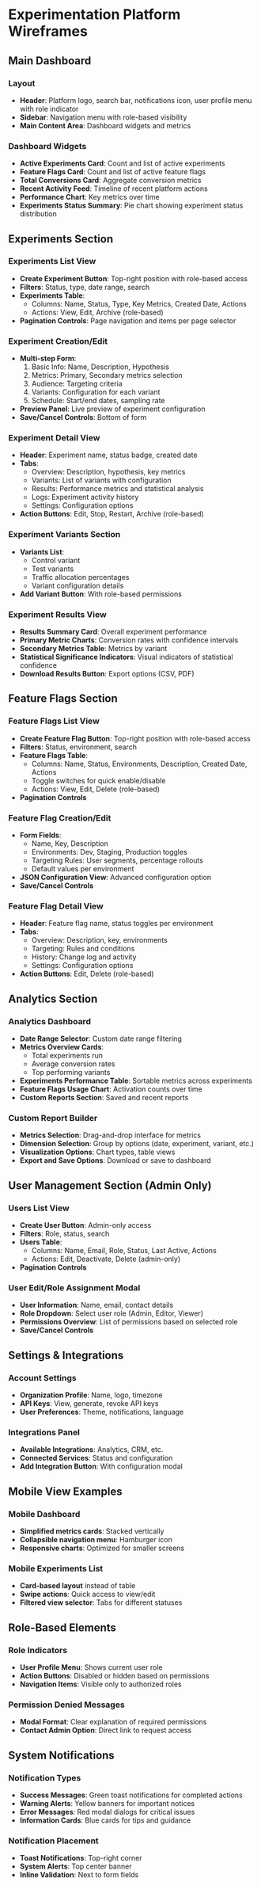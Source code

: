 # Experimentation Platform Wireframes

## Main Dashboard

### Layout
- **Header**: Platform logo, search bar, notifications icon, user profile menu with role indicator
- **Sidebar**: Navigation menu with role-based visibility
- **Main Content Area**: Dashboard widgets and metrics

### Dashboard Widgets
- **Active Experiments Card**: Count and list of active experiments
- **Feature Flags Card**: Count and list of active feature flags
- **Total Conversions Card**: Aggregate conversion metrics
- **Recent Activity Feed**: Timeline of recent platform actions
- **Performance Chart**: Key metrics over time
- **Experiments Status Summary**: Pie chart showing experiment status distribution

## Experiments Section

### Experiments List View
- **Create Experiment Button**: Top-right position with role-based access
- **Filters**: Status, type, date range, search
- **Experiments Table**:
  - Columns: Name, Status, Type, Key Metrics, Created Date, Actions
  - Actions: View, Edit, Archive (role-based)
- **Pagination Controls**: Page navigation and items per page selector

### Experiment Creation/Edit
- **Multi-step Form**:
  1. Basic Info: Name, Description, Hypothesis
  2. Metrics: Primary, Secondary metrics selection
  3. Audience: Targeting criteria
  4. Variants: Configuration for each variant
  5. Schedule: Start/end dates, sampling rate
- **Preview Panel**: Live preview of experiment configuration
- **Save/Cancel Controls**: Bottom of form

### Experiment Detail View
- **Header**: Experiment name, status badge, created date
- **Tabs**:
  - Overview: Description, hypothesis, key metrics
  - Variants: List of variants with configuration
  - Results: Performance metrics and statistical analysis
  - Logs: Experiment activity history
  - Settings: Configuration options
- **Action Buttons**: Edit, Stop, Restart, Archive (role-based)

### Experiment Variants Section
- **Variants List**:
  - Control variant
  - Test variants
  - Traffic allocation percentages
  - Variant configuration details
- **Add Variant Button**: With role-based permissions

### Experiment Results View
- **Results Summary Card**: Overall experiment performance
- **Primary Metric Charts**: Conversion rates with confidence intervals
- **Secondary Metrics Table**: Metrics by variant
- **Statistical Significance Indicators**: Visual indicators of statistical confidence
- **Download Results Button**: Export options (CSV, PDF)

## Feature Flags Section

### Feature Flags List View
- **Create Feature Flag Button**: Top-right position with role-based access
- **Filters**: Status, environment, search
- **Feature Flags Table**:
  - Columns: Name, Status, Environments, Description, Created Date, Actions
  - Toggle switches for quick enable/disable
  - Actions: View, Edit, Delete (role-based)
- **Pagination Controls**

### Feature Flag Creation/Edit
- **Form Fields**:
  - Name, Key, Description
  - Environments: Dev, Staging, Production toggles
  - Targeting Rules: User segments, percentage rollouts
  - Default values per environment
- **JSON Configuration View**: Advanced configuration option
- **Save/Cancel Controls**

### Feature Flag Detail View
- **Header**: Feature flag name, status toggles per environment
- **Tabs**:
  - Overview: Description, key, environments
  - Targeting: Rules and conditions
  - History: Change log and activity
  - Settings: Configuration options
- **Action Buttons**: Edit, Delete (role-based)

## Analytics Section

### Analytics Dashboard
- **Date Range Selector**: Custom date range filtering
- **Metrics Overview Cards**:
  - Total experiments run
  - Average conversion rates
  - Top performing variants
- **Experiments Performance Table**: Sortable metrics across experiments
- **Feature Flags Usage Chart**: Activation counts over time
- **Custom Reports Section**: Saved and recent reports

### Custom Report Builder
- **Metrics Selection**: Drag-and-drop interface for metrics
- **Dimension Selection**: Group by options (date, experiment, variant, etc.)
- **Visualization Options**: Chart types, table views
- **Export and Save Options**: Download or save to dashboard

## User Management Section (Admin Only)

### Users List View
- **Create User Button**: Admin-only access
- **Filters**: Role, status, search
- **Users Table**:
  - Columns: Name, Email, Role, Status, Last Active, Actions
  - Actions: Edit, Deactivate, Delete (admin-only)
- **Pagination Controls**

### User Edit/Role Assignment Modal
- **User Information**: Name, email, contact details
- **Role Dropdown**: Select user role (Admin, Editor, Viewer)
- **Permissions Overview**: List of permissions based on selected role
- **Save/Cancel Controls**

## Settings & Integrations

### Account Settings
- **Organization Profile**: Name, logo, timezone
- **API Keys**: View, generate, revoke API keys
- **User Preferences**: Theme, notifications, language

### Integrations Panel
- **Available Integrations**: Analytics, CRM, etc.
- **Connected Services**: Status and configuration
- **Add Integration Button**: With configuration modal

## Mobile View Examples

### Mobile Dashboard
- **Simplified metrics cards**: Stacked vertically
- **Collapsible navigation menu**: Hamburger icon
- **Responsive charts**: Optimized for smaller screens

### Mobile Experiments List
- **Card-based layout** instead of table
- **Swipe actions**: Quick access to view/edit
- **Filtered view selector**: Tabs for different statuses

## Role-Based Elements

### Role Indicators
- **User Profile Menu**: Shows current user role
- **Action Buttons**: Disabled or hidden based on permissions
- **Navigation Items**: Visible only to authorized roles

### Permission Denied Messages
- **Modal Format**: Clear explanation of required permissions
- **Contact Admin Option**: Direct link to request access

## System Notifications

### Notification Types
- **Success Messages**: Green toast notifications for completed actions
- **Warning Alerts**: Yellow banners for important notices
- **Error Messages**: Red modal dialogs for critical issues
- **Information Cards**: Blue cards for tips and guidance

### Notification Placement
- **Toast Notifications**: Top-right corner
- **System Alerts**: Top center banner
- **Inline Validation**: Next to form fields
